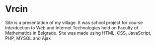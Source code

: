 # Vrcin

Site is a presentation of my village. 
It was school project for course Interduction to Web and Internet Technologies held on Faculty of Mathematics in Belgrade. 
Site was made using HTML, CSS, JavaScript, PHP, MYSQL and Ajax
